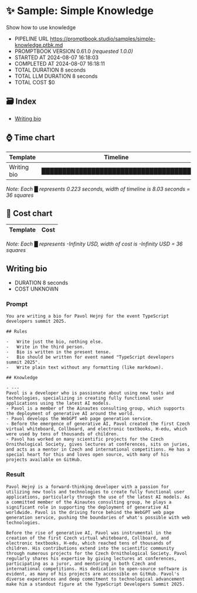 # ✨ Sample: Simple Knowledge

Show how to use knowledge

-   PIPELINE URL https://promptbook.studio/samples/simple-knowledge.ptbk.md
-   PROMPTBOOK VERSION 0.61.0 _(requested 1.0.0)_
-   STARTED AT 2024-08-07 16:18:03
-   COMPLETED AT 2024-08-07 16:18:11
-   TOTAL DURATION 8 seconds
-   TOTAL LLM DURATION 8 seconds
-   TOTAL COST $0

## 🗃 Index

-   [Writing bio](#writing-bio)

## ⌚ Time chart

| Template    | Timeline                             |
| ----------- | ------------------------------------ |
| Writing bio | ████████████████████████████████████ |

_Note: Each █ represents 0.223 seconds, width of timeline is 8.03 seconds = 36 squares_

## 💸 Cost chart

| Template | Cost |
| -------- | ---- |

_Note: Each █ represents -Infinity USD, width of cost is -Infinity USD = 36 squares_

## Writing bio

-   DURATION 8 seconds
-   COST UNKNOWN

### Prompt

```
You are writing a bio for Pavol Hejný for the event TypeScript developers summit 2025.

## Rules

-   Write just the bio, nothing else.
-   Write in the third person.
-   Bio is written in the present tense.
-   Bio should be written for event named "TypeScript developers summit 2025".
-   Write plain text without any formatting (like markdown).

## Knowledge

- ---
Pavol is a developer who is passionate about using new tools and technologies, specializing in creating fully functional user applications using the latest AI models.
- Pavol is a member of the Ainautes consulting group, which supports the deployment of generative AI around the world.
- Pavol develops the WebGPT web page generation service.
- Before the emergence of generative AI, Pavol created the first Czech virtual whiteboard, Collboard, and electronic textbooks, H-edu, which were used by tens of thousands of children.
- Pavol has worked on many scientific projects for the Czech Ornithological Society, gives lectures at conferences, sits on juries, and acts as a mentor in Czech and international competitions. He has a special heart for this and loves open source, with many of his projects available on GitHub.
```

### Result

```
Pavol Hejný is a forward-thinking developer with a passion for utilizing new tools and technologies to create fully functional user applications, particularly through the use of the latest AI models. As a committed member of the Ainautes consulting group, he plays a significant role in supporting the deployment of generative AI worldwide. Pavol is the driving force behind the WebGPT web page generation service, pushing the boundaries of what's possible with web technologies.

Before the rise of generative AI, Pavol was instrumental in the creation of the first Czech virtual whiteboard, Collboard, and electronic textbooks, H-edu, which reached tens of thousands of children. His contributions extend into the scientific community through numerous projects for the Czech Ornithological Society. Pavol regularly shares his expertise by giving lectures at conferences, participating as a juror, and mentoring in both Czech and international competitions. His dedication to open-source software is evident, as many of his projects are accessible on GitHub. Pavol's diverse experiences and deep commitment to technological advancement make him a standout figure at the TypeScript Developers Summit 2025.
```
